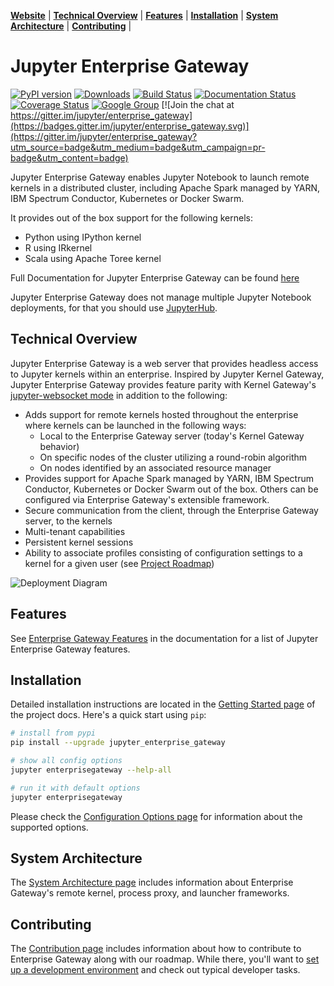 **[Website](https://jupyter.org/enterprise_gateway/)** |
**[Technical Overview](#technical-overview)** |
**[Features](#features)** |
**[Installation](#installation)** |
**[System Architecture](#system-architecture)** |
**[Contributing](#contributing)** |

# Jupyter Enterprise Gateway

[![PyPI version](https://badge.fury.io/py/jupyter-enterprise-gateway.svg)](https://badge.fury.io/py/jupyter-enterprise-gateway)
[![Downloads](https://pepy.tech/badge/jupyter-enterprise-gateway/month)](https://pepy.tech/project/jupyter-enterprise-gateway/month)
[![Build Status](https://travis-ci.org/jupyter/enterprise_gateway.svg?branch=master)](https://travis-ci.org/jupyter/enterprise_gateway)
[![Documentation Status](https://readthedocs.org/projects/jupyter-enterprise-gateway/badge/?version=latest)](https://jupyter-enterprise-gateway.readthedocs.io/en/latest/?badge=latest)
[![Coverage Status](https://codecov.io/github/jupyter/enterprise_gateway/coverage.svg?branch=master)](https://codecov.io/github/jupyter/enterprise_gateway?branch=master)
[![Google Group](https://img.shields.io/badge/google-group-blue.svg)](https://groups.google.com/forum/#!forum/jupyter) [![Join the chat at https://gitter.im/jupyter/enterprise_gateway](https://badges.gitter.im/jupyter/enterprise_gateway.svg)](https://gitter.im/jupyter/enterprise_gateway?utm_source=badge&utm_medium=badge&utm_campaign=pr-badge&utm_content=badge)

Jupyter Enterprise Gateway enables Jupyter Notebook to launch remote kernels in a distributed cluster,
including Apache Spark managed by YARN, IBM Spectrum Conductor, Kubernetes or Docker Swarm.

It provides out of the box support for the following kernels:

* Python using IPython kernel
* R using IRkernel
* Scala using Apache Toree kernel

Full Documentation for Jupyter Enterprise Gateway can be found [here](https://jupyter-enterprise-gateway.readthedocs.io/en/latest)

Jupyter Enterprise Gateway does not manage multiple Jupyter Notebook deployments, for that
you should use [JupyterHub](https://github.com/jupyterhub/jupyterhub).

## Technical Overview

Jupyter Enterprise Gateway is a web server that provides headless access to Jupyter kernels within 
an enterprise.  Inspired by Jupyter Kernel Gateway, Jupyter Enterprise Gateway provides feature parity with Kernel Gateway's [jupyter-websocket mode](https://jupyter-kernel-gateway.readthedocs.io/en/latest/websocket-mode.html) in addition to the following:
* Adds support for remote kernels hosted throughout the enterprise where kernels can be launched in 
the following ways:
    * Local to the Enterprise Gateway server (today's Kernel Gateway behavior)
    * On specific nodes of the cluster utilizing a round-robin algorithm
    * On nodes identified by an associated resource manager
* Provides support for Apache Spark managed by YARN, IBM Spectrum Conductor, Kubernetes or Docker Swarm out of the box.   Others can be configured via Enterprise Gateway's extensible framework.
* Secure communication from the client, through the Enterprise Gateway server, to the kernels
* Multi-tenant capabilities
* Persistent kernel sessions
* Ability to associate profiles consisting of configuration settings to a kernel for a given user (see [Project Roadmap](https://jupyter-enterprise-gateway.readthedocs.io/en/latest/roadmap.html))

![Deployment Diagram](https://github.com/jupyter/enterprise_gateway/blob/master/docs/source/images/deployment.png?raw=true)

## Features

See [Enterprise Gateway Features](https://jupyter-enterprise-gateway.readthedocs.io/en/latest/getting-started.html#enterprise-gateway-features) in the 
documentation for a list of Jupyter Enterprise Gateway features.

## Installation

Detailed installation instructions are located in the 
[Getting Started page](https://jupyter-enterprise-gateway.readthedocs.io/en/latest/getting-started.html)
of the project docs. Here's a quick start using `pip`:

```bash
# install from pypi
pip install --upgrade jupyter_enterprise_gateway

# show all config options
jupyter enterprisegateway --help-all

# run it with default options
jupyter enterprisegateway
```

Please check the [Configuration Options page](https://jupyter-enterprise-gateway.readthedocs.io/en/latest/config-options.html) 
for information about the supported options.

## System Architecture

The [System Architecture page](https://jupyter-enterprise-gateway.readthedocs.io/en/latest/system-architecture.html) 
includes information about Enterprise Gateway's remote kernel, process proxy, and launcher frameworks.

## Contributing

The [Contribution page](https://jupyter-enterprise-gateway.readthedocs.io/en/latest/contrib.html) includes 
information about how to contribute to Enterprise Gateway along with our roadmap.  While there, you'll want to
[set up a development environment](https://jupyter-enterprise-gateway.readthedocs.io/en/latest/devinstall.html) and check out typical developer tasks.

